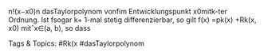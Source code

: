 n!(x−x0)n
dasTaylorpolynom vonfim Entwicklungspunkt x0mitk-ter Ordnung. Ist fsogar k+ 1-mal stetig
differenzierbar, so gilt
f(x) =pk(x) +Rk(x, x0)
mitˆx∈(a, b), so dass

   Tags & Topics:
   #Rk(x
   #dasTaylorpolynom